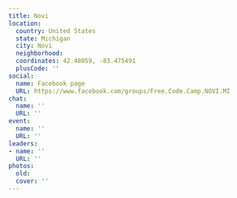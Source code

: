 ```yaml
---
title: Novi
location:
  country: United States
  state: Michigan
  city: Novi
  neighborhood: 
  coordinates: 42.48059, -83.475491
  plusCode: ''
social:
  name: Facebook page
  URL: https://www.facebook.com/groups/Free.Code.Camp.NOVI.MI
chat:
  name: ''
  URL: ''
event:
  name: ''
  URL: ''
leaders:
- name: ''
  URL: ''
photos:
  old: 
  cover: ''
---
```

